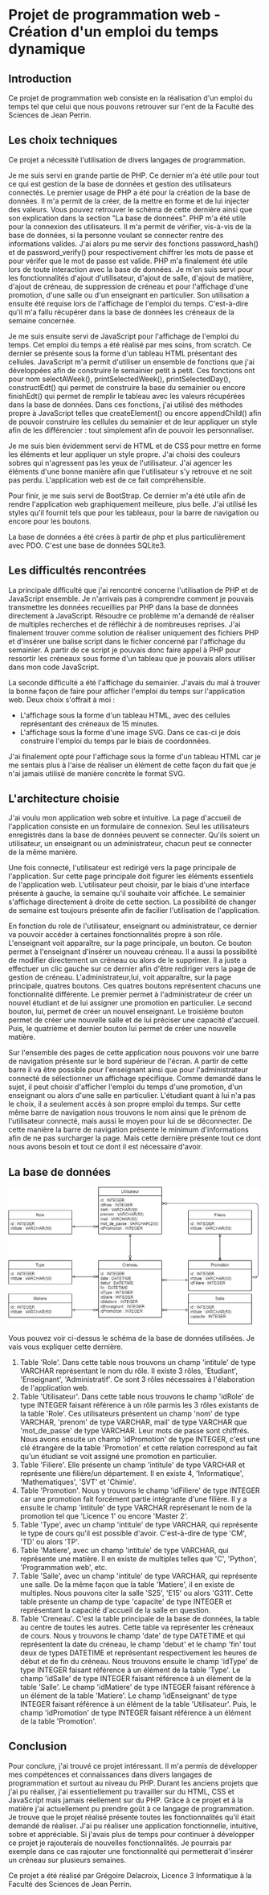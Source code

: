 # Projet de programmation web - Création d'un emploi du temps dynamique

## Introduction

Ce projet de programmation web consiste en la réalisation d'un emploi du temps tel que celui que nous pouvons retrouver sur l'ent de la Faculté des Sciences de Jean Perrin.

## Les choix techniques

Ce projet a nécessité l'utilisation de divers langages de programmation.

Je me suis servi en grande partie de PHP. Ce dernier m'a été utile pour tout ce qui est gestion de la base de données et gestion des utilisateurs connectés. Le premier usage de PHP a été pour la création de la base de données. Il m'a permit de la créer, de la mettre en forme et de lui injecter des valeurs. Vous pouvez retrouver le schéma de cette dernière ainsi que son explication dans la section "La base de données".
PHP m'a été utile pour la connexion des utilisateurs. Il m'a permit de vérifier, vis-à-vis de la base de données, si la personne voulant se connecter rentre des informations valides. J'ai alors pu me servir des fonctions password_hash() et de password_verify() pour respectivement chiffrer les mots de passe et pour vérifer que le mot de passe est valide.
PHP m'a finalement été utile lors de toute interaction avec la base de données. Je m'en suis servi pour les fonctionnalités d'ajout d'utilisateur, d'ajout de salle, d'ajout de matière, d'ajout de créneau, de suppression de créneau et pour l'affichage d'une promotion, d'une salle ou d'un enseignant en particulier. Son utilisation a ensuite été requise lors de l'affichage de l'emploi du temps. C'est-à-dire qu'il m'a fallu récupérer dans la base de données les créneaux de la semaine concernée.

Je me suis ensuite servi de JavaScript pour l'affichage de l'emploi du temps. Cet emploi du temps a été réalisé par mes soins, from scratch. Ce dernier se présente sous la forme d'un tableau HTML présentant des cellules. JavaScript m'a permit d'utiliser un ensemble de fonctions que j'ai développées afin de construire le semainier petit à petit. Ces fonctions ont pour nom selectAWeek(), printSelectedWeek(), printSelectedDay(), constructEdt() qui permet de construire la base du semainier ou encore finishEdt() qui permet de remplir le tableau avec les valeurs récupérées dans la base de données. Dans ces fonctions, j'ai utilisé des méthodes propre à JavaScript telles que createElement() ou encore appendChild() afin de pouvoir construire les cellules du semainier et de leur appliquer un style afin de les différencier : tout simplement afin de pouvoir les personnaliser.

Je me suis bien évidemment servi de HTML et de CSS pour mettre en forme les éléments et leur appliquer un style propre. J'ai choisi des couleurs sobres qui n'agressent pas les yeux de l'utilisateur. J'ai agencer les éléments d'une bonne manière afin que l'utilisateur s'y retrouve et ne soit pas perdu. L'application web est de ce fait compréhensible.

Pour finir, je me suis servi de BootStrap. Ce dernier m'a été utile afin de rendre l'application web graphiquement meilleure, plus belle. J'ai utilisé les styles qu'il fournit tels que pour les tableaux, pour la barre de navigation ou encore pour les boutons.

La base de données a été crées à partir de php et plus particulièrement avec PDO. C'est une base de données SQLite3.

## Les difficultés rencontrées

La principale difficulté que j'ai rencontré concerne l'utilisation de PHP et de JavaScript ensemble. Je n'arrivais pas à comprendre comment je pouvais transmettre les données recueillies par PHP dans la base de données directement à JavaScript. Résoudre ce problème m'a demandé de réaliser de multiples recherches et de réfléchir à de nombreuses reprises. J'ai finalement trouver comme solution de réaliser uniquement des fichiers PHP et d'insérer une balise script dans le fichier concerné par l'affichage du semainier. A partir de ce script je pouvais donc faire appel à PHP pour ressortir les créneaux sous forme d'un tableau que je pouvais alors utiliser dans mon code JavaScript.

La seconde difficulté a été l'affichage du semainier. J'avais du mal à trouver la bonne façon de faire pour afficher l'emploi du temps sur l'application web. Deux choix s'offrait à moi :

* L'affichage sous la forme d'un tableau HTML, avec des cellules représentant des créneaux de 15 minutes.
* L'affichage sous la forme d'une image SVG. Dans ce cas-ci je dois construire l'emploi du temps par le biais de coordonnées.

J'ai finalement opté pour l'affichage sous la forme d'un tableau HTML car je me sentais plus à l'aise de réaliser un élément de cette façon du fait que je n'ai jamais utilisé de manière concrète le format SVG.

## L'architecture choisie

J'ai voulu mon application web sobre et intuitive.
La page d'accueil de l'application consiste en un formulaire de connexion. Seul les utilisateurs enregistrés dans la base de données peuvent se connecter. Qu'ils soient un utilisateur, un enseignant ou un administrateur, chacun peut se connecter de la même manière.

Une fois connecté, l'utilisateur est redirigé vers la page principale de l'application.
Sur cette page principale doit figurer les éléments essentiels de l'application web. L'utilisateur peut choisir, par le biais d'une interface présente à gauche, la semaine qu'il souhaite voir affichée. Le semainier s'affichage directement à droite de cette section. La possibilité de changer de semaine est toujours présente afin de facilier l'utilisation de l'application.

En fonction du role de l'utilisateur, enseignant ou administrateur, ce dernier va pouvoir accéder à certaines fonctionnalités propre à son rôle. L'enseignant voit apparaître, sur la page principale, un bouton. Ce bouton permet à l'enseignant d'insérer un nouveau créneau. Il a aussi la possibilité de modifier directement un créneau ou alors de le supprimer. Il a juste a effectuer un clic gauche sur ce dernier afin d'être rediriger vers la page de gestion de créneau.
L'administrateur,lui, voit apparaître, sur la page principale, quatres boutons. Ces quatres boutons représentent chacuns une fonctionnalité différente. Le premier permet à l'administrateur de créer un nouvel étudiant et de lui assigner une promotion en particulier. Le second bouton, lui, permet de créer un nouvel enseignant. Le troisième bouton permet de créer une nouvelle salle et de lui préciser une capacité d'accueil. Puis, le quatrième et dernier bouton lui permet de créer une nouvelle matière.

Sur l'ensemble des pages de cette application nous pouvons voir une barre de navigation présente sur le bord supérieur de l'écran. A partir de cette barre il va être possible pour l'enseignant ainsi que pour l'administrateur connecté de sélectionner un affichage spécifique. Comme demandé dans le sujet, il peut choisir d'afficher l'emploi du temps d'une promotion, d'un enseignant ou alors d'une salle en particulier. L'étudiant quant à lui n'a pas le choix, il a seulement accès à son propre emploi du temps.
Sur cette même barre de navigation nous trouvons le nom ainsi que le prénom de l'utilisateur connecté, mais aussi le moyen pour lui de se déconnecter.
De cette manière la barre de navigation présente le minimum d'informations afin de ne pas surcharger la page. Mais cette dernière présente tout ce dont nous avons besoin et tout ce dont il est nécessaire d'avoir.

## La base de données

![Database schema](/database.png)

Vous pouvez voir ci-dessus le schéma de la base de données utilisées. Je vais vous expliquer cette dernière.

1. Table 'Role'. Dans cette table nous trouvons un champ 'intitule' de type VARCHAR représentant le nom du rôle. Il existe 3 rôles, 'Etudiant', 'Enseignant', 'Administratif'. Ce sont 3 rôles nécessaires à l'élaboration de l'application web.
2. Table 'Utilisateur'. Dans cette table nous trouvons le champ 'idRole' de type INTEGER faisant référence à un rôle parmis les 3 rôles existants de la table 'Role'. Ces utilisateurs présentent un champ 'nom' de type VARCHAR, 'prenom' de type VARCHAR, mail' de type VARCHAR que 'mot_de_passe' de type VARCHAR. Leur mots de passe sont chiffrés. Nous avons ensuite un champ 'idPromotion' de type INTEGER, c'est une clé étrangère de la table 'Promotion' et cette relation correspond au fait qu'un étudiant se voit assigné une promotion en particulier.
3. Table 'Filiere'. Elle présente un champ 'intitule' de type VARCHAR et représente une filière/un département. Il en existe 4, 'Informatique', 'Mathematiques', 'SVT' et 'Chimie'.
4. Table 'Promotion'. Nous y trouvons le champ 'idFiliere' de type INTEGER car une promotion fait forcément partie intégrante d'une filière. Il y a ensuite le champ 'intitule' de type VARCHAR représenant le nom de la promotion tel que 'Licence 1' ou encore 'Master 2'.
5. Table 'Type', avec un champ 'intitule' de type VARCHAR, qui représente le type de cours qu'il est possible d'avoir. C'est-à-dire de type 'CM', 'TD' ou alors 'TP'.
6. Table 'Matiere', avec un champ 'intitule' de type VARCHAR, qui représente une matière. Il en existe de multiples telles que 'C', 'Python', 'Programmation web', etc.
7. Table 'Salle', avec un champ 'intitule' de type VARCHAR, qui représente une salle. De la même façon que la table 'Matiere', il en existe de multiples. Nous pouvons citer la salle 'S25', 'E15' ou alors 'G311'. Cette table présente un champ de type 'capacite' de type INTEGER et représentant la capacité d'accueil de la salle en question.
8. Table 'Creneau'. C'est la table principale de la base de données, la table au centre de toutes les autres. Cette table va représenter les créneaux de cours. Nous y trouvons le champ 'date' de type DATETIME et qui représentent la date du créneau, le champ 'debut' et le champ 'fin' tout deux de types DATETIME et représentant respectivement les heures de début et de fin du créneau. Nous trouvons ensuite le champ 'idType' de type INTEGER faisant référence à un élément de la table 'Type'. Le champ 'idSalle' de type INTEGER faisant référence à un élément de la table 'Salle'. Le champ 'idMatiere' de type INTEGER faisant référence à un élément de la table 'Matiere'. Le champ 'idEnseignant' de type INTEGER faisant référence à un élément de la table 'Utilisateur'. Puis, le champ 'idPromotion' de type INTEGER faisant référence à un élément de la table 'Promotion'.

## Conclusion

Pour conclure, j'ai trouvé ce projet intéressant. Il m'a permis de développer mes compétences et connaissances dans divers langages de programmation et surtout au niveau du PHP. Durant les anciens projets que j'ai pu réaliser, j'ai essentiellement pu travailler sur du HTML, CSS et JavaScript mais jamais réellement sur du PHP. Grâce à ce projet et à la matière j'ai actuellement pu prendre goût à ce langage de programmation.
Je trouve que le projet réalisé présente toutes les fonctionnalités qu'il était demandé de réaliser. J'ai pu réaliser une application fonctionnelle, intuitive, sobre et appréciable.
Si j'avais plus de temps pour continuer à développer ce projet je rajouterais de nouvelles fonctionnalités. Je pourrais par exemple dans ce cas rajouter une fonctionnalité qui permetterait d'insérer un créneau sur plusieurs semaines.

Ce projet a été réalisé par Grégoire Delacroix, Licence 3 Informatique à la Faculté des Sciences de Jean Perrin.
